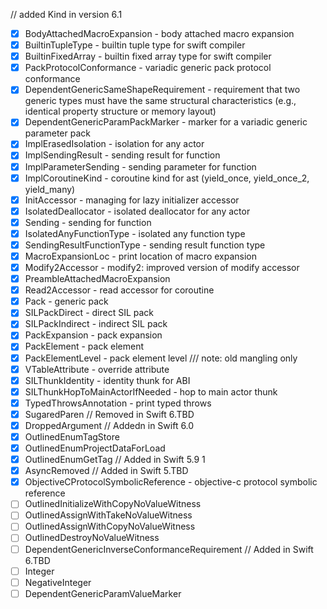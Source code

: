 // added Kind in version 6.1
- [x] BodyAttachedMacroExpansion - body attached macro expansion
- [x] BuiltinTupleType - builtin tuple type for swift compiler
- [x] BuiltinFixedArray - builtin fixed array type for swift compiler
- [x] PackProtocolConformance - variadic generic pack protocol conformance
- [x] DependentGenericSameShapeRequirement - requirement that two generic types must have the same structural characteristics (e.g., identical property structure or memory layout)
- [x] DependentGenericParamPackMarker - marker for a variadic generic parameter pack
- [x] ImplErasedIsolation - isolation for any actor
- [x] ImplSendingResult - sending result for function
- [x] ImplParameterSending - sending parameter for function
- [x] ImplCoroutineKind - coroutine kind for ast (yield_once, yield_once_2, yield_many)
- [x] InitAccessor - managing for lazy initializer accessor
- [x] IsolatedDeallocator - isolated deallocator for any actor
- [x] Sending - sending for function
- [x] IsolatedAnyFunctionType - isolated any function type
- [x] SendingResultFunctionType - sending result function type
- [x] MacroExpansionLoc - print location of macro expansion
- [x] Modify2Accessor - modify2: improved version of modify accessor
- [x] PreambleAttachedMacroExpansion
- [x] Read2Accessor - read accessor for coroutine
- [x] Pack - generic pack
- [x] SILPackDirect - direct SIL pack
- [x] SILPackIndirect - indirect SIL pack
- [x] PackExpansion - pack expansion
- [x] PackElement - pack element
- [x] PackElementLevel - pack element level
/// note: old mangling only
- [x] VTableAttribute - override attribute
- [x] SILThunkIdentity - identity thunk for ABI
- [x] SILThunkHopToMainActorIfNeeded - hop to main actor thunk
- [x] TypedThrowsAnnotation - print typed throws
- [x] SugaredParen // Removed in Swift 6.TBD
- [x] DroppedArgument
// Addedn in Swift 6.0
- [x] OutlinedEnumTagStore
- [x] OutlinedEnumProjectDataForLoad
- [x] OutlinedEnumGetTag
// Added in Swift 5.9 1
- [x] AsyncRemoved
// Added in Swift 5.TBD
- [x] ObjectiveCProtocolSymbolicReference - objective-c protocol symbolic reference
- [ ] OutlinedInitializeWithCopyNoValueWitness
- [ ] OutlinedAssignWithTakeNoValueWitness
- [ ] OutlinedAssignWithCopyNoValueWitness
- [ ] OutlinedDestroyNoValueWitness
- [ ] DependentGenericInverseConformanceRequirement
// Added in Swift 6.TBD
- [ ] Integer
- [ ] NegativeInteger
- [ ] DependentGenericParamValueMarker
